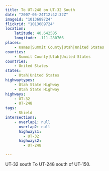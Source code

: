 ```yaml
---
title: To UT-248 on UT-32 South
date: "2007-05-24T12:42:32Z"
imageid: "1013689724"
flickrid: "1013689724"
location:
    latitude: 40.642585
    longitude: -111.280766
places:
    - Kamas|Summit County|Utah|United States
counties:
    - Summit County|Utah|United States
countries:
    - United States
states:
    - Utah|United States
highwaytypes:
    - Utah State Highway
    - Utah State Highway
highways:
    - UT-32
    - UT-248
tags:
    - Shield
intersections:
    - overlap1: null
      overlap2: null
      highways1:
        - UT-32
      highways2:
        - UT-248

---
```

UT-32 south To UT-248 south of UT-150.